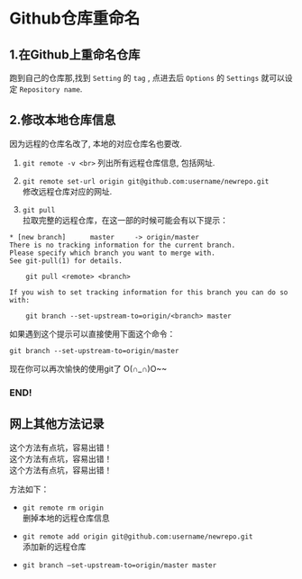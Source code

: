 # Github仓库重命名

## 1.在Github上重命名仓库

跑到自己的仓库那,找到 `Setting` 的 `tag` , 点进去后 `Options` 的 `Settings` 就可以设定 `Repository name`.

## 2.修改本地仓库信息

因为远程的仓库名改了, 本地的对应仓库名也要改. 

1. `git remote -v <br>`
   列出所有远程仓库信息, 包括网址.

2. `git remote set-url origin git@github.com:username/newrepo.git` <br>
   修改远程仓库对应的网址.

3. `git pull` <br>
   拉取完整的远程仓库，在这一部的时候可能会有以下提示：

```shell
* [new branch]      master     -> origin/master
There is no tracking information for the current branch.
Please specify which branch you want to merge with.
See git-pull(1) for details.

    git pull <remote> <branch>

If you wish to set tracking information for this branch you can do so with:

    git branch --set-upstream-to=origin/<branch> master

```

如果遇到这个提示可以直接使用下面这个命令：

```shell
git branch --set-upstream-to=origin/master
```

现在你可以再次愉快的使用git了 O(∩_∩)O~~

### END!



## 网上其他方法记录

这个方法有点坑，容易出错！ <br> 
这个方法有点坑，容易出错！ <br>
这个方法有点坑，容易出错！ <br>

方法如下：

- `git remote rm origin` <br>
删掉本地的远程仓库信息

- `git remote add origin git@github.com:username/newrepo.git` <br>
添加新的远程仓库

- `git branch –set-upstream-to=origin/master master`